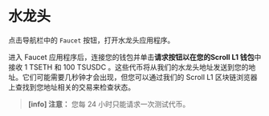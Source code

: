 # 水龙头

点击导航栏中的 `Faucet` 按钮，打开水龙头应用程序。

进入 Faucet 应用程序后，连接您的钱包并单击**请求按钮以在您的Scroll L1 钱包**中接收 1 TSETH 和 100 TSUSDC 。这些代币将从我们的水龙头地址发送到您的地址。它们可能需要几秒钟才会出现，但您可以通过我们的 Scroll L1 区块链浏览器上查找到您地址相关的交易来检查状态。

> **[info] 注意：** 您每 24 小时只能请求一次测试代币。
